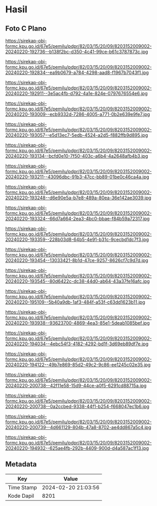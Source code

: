 # Hasil

## Foto C Plano

https://sirekap-obj-formc.kpu.go.id/67e5/pemilu/pdpr/82/03/15/20/09/8203152009002-20240220-192736--b138f2bc-d350-4c41-99ce-b61c3787873c.jpg

https://sirekap-obj-formc.kpu.go.id/67e5/pemilu/pdpr/82/03/15/20/09/8203152009002-20240220-192834--ea9b0679-a784-4298-aad8-f1967b7043f1.jpg

https://sirekap-obj-formc.kpu.go.id/67e5/pemilu/pdpr/82/03/15/20/09/8203152009002-20240220-192911--3e5ac4fb-d792-4a1e-824e-0797676554e6.jpg

https://sirekap-obj-formc.kpu.go.id/67e5/pemilu/pdpr/82/03/15/20/09/8203152009002-20240220-193009--ecb9332d-7286-4005-a771-0b2e639e9fe7.jpg

https://sirekap-obj-formc.kpu.go.id/67e5/pemilu/pdpr/82/03/15/20/09/8203152009002-20240220-193057--e5d13ec7-5edb-4524-a2d5-f882ffb9d895.jpg

https://sirekap-obj-formc.kpu.go.id/67e5/pemilu/pdpr/82/03/15/20/09/8203152009002-20240220-193134--bcfd0e10-7f50-403c-a6b4-4a2648afb4b3.jpg

https://sirekap-obj-formc.kpu.go.id/67e5/pemilu/pdpr/82/03/15/20/09/8203152009002-20240220-193211--43096dbc-91b3-47cc-bb89-01be0c46ca4a.jpg

https://sirekap-obj-formc.kpu.go.id/67e5/pemilu/pdpr/82/03/15/20/09/8203152009002-20240220-193248--d6e90e5a-b7e8-489a-80ea-36e142ae3039.jpg

https://sirekap-obj-formc.kpu.go.id/67e5/pemilu/pdpr/82/03/15/20/09/8203152009002-20240220-193324--66d7a664-2ea3-4bc0-bbae-f84b59a72317.jpg

https://sirekap-obj-formc.kpu.go.id/67e5/pemilu/pdpr/82/03/15/20/09/8203152009002-20240220-193359--228b03d8-64b5-4e91-b31c-9cecbd1dc7f3.jpg

https://sirekap-obj-formc.kpu.go.id/67e5/pemilu/pdpr/82/03/15/20/09/8203152009002-20240220-193454--13033421-8b1d-47ce-9257-8626cf7c9d7d.jpg

https://sirekap-obj-formc.kpu.go.id/67e5/pemilu/pdpr/82/03/15/20/09/8203152009002-20240220-193545--80d6422c-dc38-44d0-ab64-43a37fe16afc.jpg

https://sirekap-obj-formc.kpu.go.id/67e5/pemilu/pdpr/82/03/15/20/09/8203152009002-20240220-195109--5b40a9db-1af3-484f-a53f-c63dd1623b11.jpg

https://sirekap-obj-formc.kpu.go.id/67e5/pemilu/pdpr/82/03/15/20/09/8203152009002-20240220-193938--93623700-4869-4ea3-85e1-5deab1085bef.jpg

https://sirekap-obj-formc.kpu.go.id/67e5/pemilu/pdpr/82/03/15/20/09/8203152009002-20240220-194034--4ebc54f3-4182-4292-bd1f-3d69eb89df7e.jpg

https://sirekap-obj-formc.kpu.go.id/67e5/pemilu/pdpr/82/03/15/20/09/8203152009002-20240220-194122--49b7e869-85d2-49c2-9c86-ee1245c02e35.jpg

https://sirekap-obj-formc.kpu.go.id/67e5/pemilu/pdpr/82/03/15/20/09/8203152009002-20240220-200738--42f11e58-15d9-44ce-a0f5-6291cd88715a.jpg

https://sirekap-obj-formc.kpu.go.id/67e5/pemilu/pdpr/82/03/15/20/09/8203152009002-20240220-200738--0a2ccbed-9338-44f1-b254-f668047ec1b6.jpg

https://sirekap-obj-formc.kpu.go.id/67e5/pemilu/pdpr/82/03/15/20/09/8203152009002-20240220-200739--4d661129-804b-47a8-8702-ae4dd867a5c4.jpg

https://sirekap-obj-formc.kpu.go.id/67e5/pemilu/pdpr/82/03/15/20/09/8203152009002-20240220-194932--625ae4fb-292b-4409-900d-d4a587ac1f13.jpg


## Metadata

| Key        | Value               |
| ---------- | ------------------- |
| Time Stamp | 2024-02-20 21:03:56 |
| Kode Dapil | 8201                |



